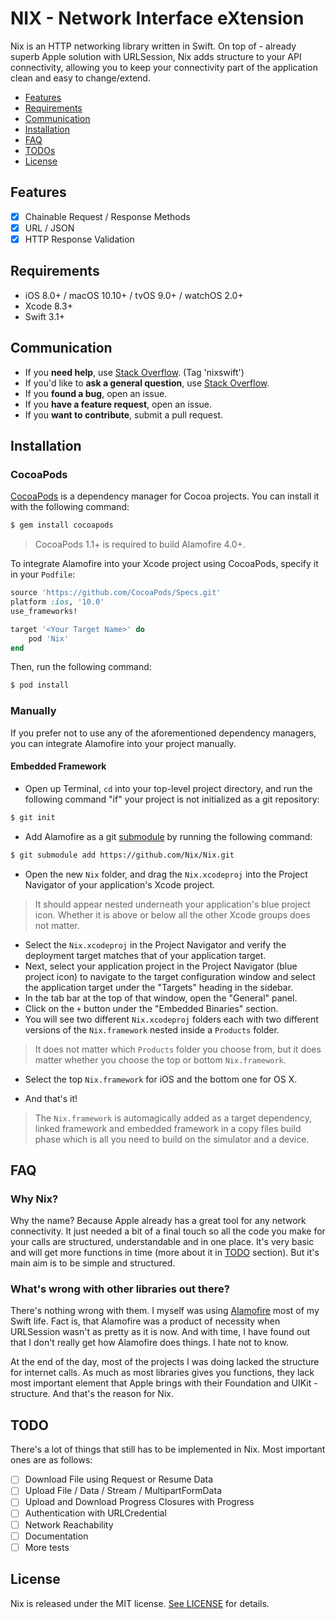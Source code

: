 #  NIX - Network Interface eXtension

Nix is an HTTP networking library written in Swift. On top of - already superb Apple solution with URLSession, Nix adds structure to your API connectivity, allowing you to keep your connectivity part of the application clean and easy to change/extend.

- [Features](#features)
- [Requirements](#requirements)
- [Communication](#communication)
- [Installation](#installation)
- [FAQ](#faq)
- [TODOs](#todo)
- [License](#license)

## Features

- [x] Chainable Request / Response Methods
- [x] URL / JSON
- [x] HTTP Response Validation

## Requirements

- iOS 8.0+ / macOS 10.10+ / tvOS 9.0+ / watchOS 2.0+
- Xcode 8.3+
- Swift 3.1+

## Communication
- If you **need help**, use [Stack Overflow](http://stackoverflow.com/questions/tagged/nixswift). (Tag 'nixswift')
- If you'd like to **ask a general question**, use [Stack Overflow](http://stackoverflow.com/questions/tagged/nixswift).
- If you **found a bug**, open an issue.
- If you **have a feature request**, open an issue.
- If you **want to contribute**, submit a pull request.

## Installation

### CocoaPods

[CocoaPods](http://cocoapods.org) is a dependency manager for Cocoa projects. You can install it with the following command:

```bash
$ gem install cocoapods
```

> CocoaPods 1.1+ is required to build Alamofire 4.0+.

To integrate Alamofire into your Xcode project using CocoaPods, specify it in your `Podfile`:

```ruby
source 'https://github.com/CocoaPods/Specs.git'
platform :ios, '10.0'
use_frameworks!

target '<Your Target Name>' do
    pod 'Nix'
end
```

Then, run the following command:

```bash
$ pod install
```

### Manually

If you prefer not to use any of the aforementioned dependency managers, you can integrate Alamofire into your project manually.

#### Embedded Framework

- Open up Terminal, `cd` into your top-level project directory, and run the following command "if" your project is not initialized as a git repository:

```bash
$ git init
```

- Add Alamofire as a git [submodule](http://git-scm.com/docs/git-submodule) by running the following command:

```bash
$ git submodule add https://github.com/Nix/Nix.git
```

- Open the new `Nix` folder, and drag the `Nix.xcodeproj` into the Project Navigator of your application's Xcode project.

> It should appear nested underneath your application's blue project icon. Whether it is above or below all the other Xcode groups does not matter.

- Select the `Nix.xcodeproj` in the Project Navigator and verify the deployment target matches that of your application target.
- Next, select your application project in the Project Navigator (blue project icon) to navigate to the target configuration window and select the application target under the "Targets" heading in the sidebar.
- In the tab bar at the top of that window, open the "General" panel.
- Click on the `+` button under the "Embedded Binaries" section.
- You will see two different `Nix.xcodeproj` folders each with two different versions of the `Nix.framework` nested inside a `Products` folder.

> It does not matter which `Products` folder you choose from, but it does matter whether you choose the top or bottom `Nix.framework`.

- Select the top `Nix.framework` for iOS and the bottom one for OS X.


- And that's it!

> The `Nix.framework` is automagically added as a target dependency, linked framework and embedded framework in a copy files build phase which is all you need to build on the simulator and a device.

## FAQ

### Why Nix?

Why the name? Because Apple already has a great tool for any network connectivity. It just needed a bit of a final touch so all the code you make for your calls are structured, understandable and in one place. It's very basic and will get more functions in time (more about it in [TODO](#todo) section). But it's main aim is to be simple and structured.

### What's wrong with other libraries out there?

There's nothing wrong with them. I myself was using [Alamofire](https://github.com/Alamofire/Alamofire) most of my Swift life. Fact is, that Alamofire was a product of necessity when URLSession wasn't as pretty as it is now. And with time, I have found out that I don't really get how Alamofire does things. I hate not to know.

At the end of the day, most of the projects I was doing lacked the structure for internet calls. As much as most libraries gives you functions, they lack most important element that Apple brings with their Foundation and UIKit - structure. And that's the reason for Nix.

## TODO

There's a lot of things that still has to be implemented in Nix. Most important ones are as follows:

- [ ]  Download File using Request or Resume Data
- [ ] Upload File / Data / Stream / MultipartFormData
- [ ] Upload and Download Progress Closures with Progress
- [ ] Authentication with URLCredential
- [ ] Network Reachability
- [ ] Documentation
- [ ] More tests

## License

Nix is released under the MIT license. [See LICENSE](https://github.com/NovaProj/Nix/blob/master/LICENSE) for details.

